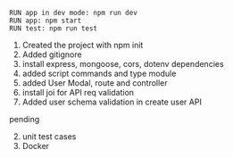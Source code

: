```
RUN app in dev mode: npm run dev
RUN app: npm start
RUN test: npm run test
```

1. Created the project with npm init
2. Added gitignore
3. install express, mongoose, cors, dotenv dependencies
4. added script commands and type module
5. added User Modal, route and controller
6. install joi for API req validation
7. Added user schema validation in create user API

pending

2. unit test cases
3. Docker
